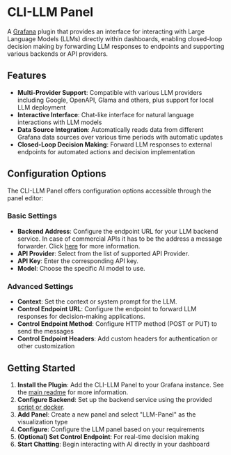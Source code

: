 # CLI-LLM Panel

A [Grafana](https://grafana.com) plugin that provides an interface for interacting with Large Language Models (LLMs) directly within dashboards, enabling closed-loop decision making by forwarding LLM responses to endpoints and supporting various backends or API providers.

## Features
- **Multi-Provider Support**: Compatible with various LLM providers including Google, OpenAPI, Glama and others, plus support for local LLM deployment
- **Interactive Interface**: Chat-like interface for natural language interactions with LLM models
- **Data Source Integration**: Automatically reads data from different Grafana data sources over various time periods with automatic updates
- **Closed-Loop Decision Making**: Forward LLM responses to external endpoints for automated actions and decision implementation

## Configuration Options

The CLI-LLM Panel offers configuration options accessible through the panel editor:

### Basic Settings
- **Backend Address**: Configure the endpoint URL for your LLM backend service. In case of commercial APIs it has to be the address a message forwarder. Click [here](https://github.com/hnavidan/CLI-LLM/tree/main/backend) for more information.
- **API Provider**: Select from the list of supported API Provider.
- **API Key**: Enter the corresponding API key.
- **Model**: Choose the specific AI model to use.

### Advanced Settings

- **Context**: Set the context or system prompt for the LLM.
- **Control Endpoint URL**: Configure the endpoint to forward LLM responses for decision-making applications. 
- **Control Endpoint Method**: Configure HTTP method (POST or PUT) to send the messages
- **Control Endpoint Headers**: Add custom headers for authentication or other customization

## Getting Started

1. **Install the Plugin**: Add the CLI-LLM Panel to your Grafana instance. See the [main readme](https://github.com/hnavidan/CLI-LLM/blob/main/README.md) for more information.
2. **Configure Backend**: Set up the backend service using the provided [script or docker](https://github.com/hnavidan/CLI-LLM/tree/main/backend).
3. **Add Panel**: Create a new panel and select "LLM-Panel" as the visualization type
4. **Configure**: Configure the LLM panel based on your requirements
5. **(Optional) Set Control Endpoint**: For real-time decision making
6. **Start Chatting**: Begin interacting with AI directly in your dashboard